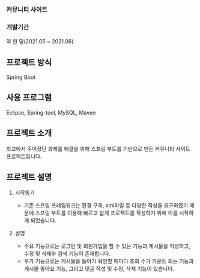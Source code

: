### 커뮤니티 사이트

### 개발기간

약 한 달(2021.05 ~ 2021.06)

## 프로젝트 방식

Spring Boot

## 사용 프로그램

Eclipse, Spring-tool, MySQL, Maven

## 프로젝트 소개


학교에서 주어졌던 과제를 해결을 위해 스프링 부트를 기반으로 만든 커뮤니티 사이트 프로젝트입니다.

## 프로젝트 설명


1. 시작동기
    - 기존 스프링 프레임워크는 환경 구축, xml파일 등 다양한 작성을 요구하였기 때문에 
    스프링 부트를 이용해 빠르고 쉽게 프로젝트를 작성하기 위해 이를 시작하게 되었습니다.
    
2. 설명
    - 주요 기능으로는 로그인 및 회원가입을 할 수 있는 기능과
    게시물을 작성하고, 수정 및 삭제와 검색 기능이 존재합니다.
    - 부가 기능으로는 게시물을 들어가 확인할 때마다 조회 수가 카운트 되는 기능과
    게시물 좋아요 기능, 그리고 댓글 작성 및 수정, 삭제 기능이 있습니다.
